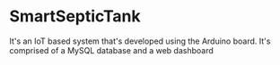 # SmartSepticTank
It's an IoT based system that's developed using the Arduino board. It's comprised of a MySQL database and a web dashboard
